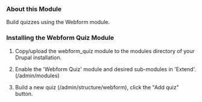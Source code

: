 ### About this Module

Build quizzes using the Webform module.

### Installing the Webform Quiz Module

1. Copy/upload the webform_quiz module to the modules directory of your Drupal
   installation.

2. Enable the 'Webform Quiz' module and desired sub-modules in 'Extend'. 
   (/admin/modules)

3. Build a new quiz (/admin/structure/webform), click the "Add quiz" button.
